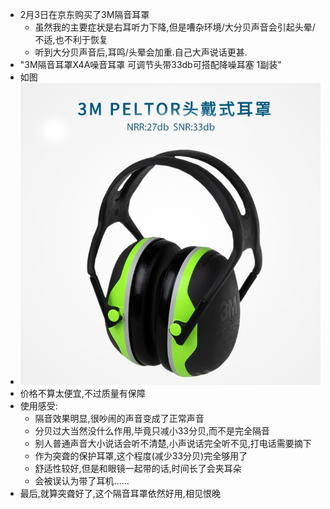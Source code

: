 - 2月3日在京东购买了3M隔音耳罩
  - 虽然我的主要症状是右耳听力下降,但是嘈杂环境/大分贝声音会引起头晕/不适,也不利于恢复
  - 听到大分贝声音后,耳鸣/头晕会加重.自己大声说话更甚.
- "3M隔音耳罩X4A噪音耳罩 可调节头带33db可搭配降噪耳塞 1副装"
- 如图
- ![3MX4A](/img/3MX4A.jpg)
- 价格不算太便宜,不过质量有保障
- 使用感受:
  - 隔音效果明显,很吵闹的声音变成了正常声音
  - 分贝过大当然没什么作用,毕竟只减小33分贝,而不是完全隔音
  - 别人普通声音大小说话会听不清楚,小声说话完全听不见,打电话需要摘下
  - 作为突聋的保护耳罩,这个程度(减少33分贝)完全够用了
  - 舒适性较好,但是和眼镜一起带的话,时间长了会夹耳朵
  - 会被误认为带了耳机......
- 最后,就算突聋好了,这个隔音耳罩依然好用,相见恨晚
